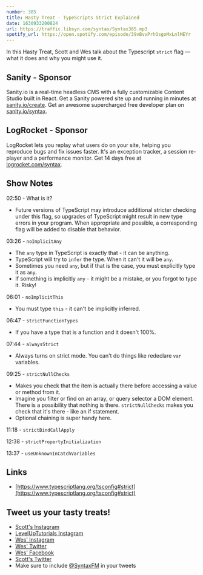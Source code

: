 ```yaml
---
number: 385
title: Hasty Treat - TypeScripts Strict Explained
date: 1630933200824
url: https://traffic.libsyn.com/syntax/Syntax385.mp3
spotify_url: https://open.spotify.com/episode/39vBvvPrhOsgoMxLnlMEYr
---
```


In this Hasty Treat, Scott and Wes talk about the Typescript `strict` flag — what it does and why you might use it.

## Sanity - Sponsor
Sanity.io is a real-time headless CMS with a fully customizable Content Studio built in React. Get a Sanity powered site up and running in minutes at [sanity.io/create](https://www.sanity.io/create). Get an awesome supercharged free developer plan on [sanity.io/syntax](https://www.sanity.io/syntax).

## LogRocket - Sponsor
LogRocket lets you replay what users do on your site, helping you reproduce bugs and fix issues faster. It's an exception tracker, a session re-player and a performance monitor. Get 14 days free at [logrocket.com/syntax](https://logrocket.com/syntax).

## Show Notes
02:50 - What is it?
* Future versions of TypeScript may introduce additional stricter checking under this flag, so upgrades of TypeScript might result in new type errors in your program. When appropriate and possible, a corresponding flag will be added to disable that behavior.

03:26 - `noImplicitAny`
* The `any` type in TypeScript is exactly that - it can be anything.
* TypeScript will try to `infer` the type. When it can't it will be `any`.
* Sometimes you need `any`, but if that is the case, you must explicitly type it as `any`.
* If something is implicitly `any` - it might be a mistake, or you forgot to type it. Risky!

06:01 - `noImplicitThis`
* You must type `this` - it can't be implicitly inferred.

06:47 - `strictFunctionTypes`
* If you have a type that is a function and it doesn't 100%.

07:44 - `alwaysStrict`
* Always turns on strict mode. You can't do things like redeclare `var` variables.

09:25 - `strictNullChecks`
* Makes you check that the item is actually there before accessing a value or method from it.
* Imagine you filter or find on an array, or query selector a DOM element. There is a possibility that nothing is there. `strictNullChecks` makes you check that it's there - like an if statement.
* Optional chaining is super handy here.

11:18 - `strictBindCallApply`

12:38 - `strictPropertyInitialization`

13:37 - `useUnknownInCatchVariables`

## Links
* [https://www.typescriptlang.org/tsconfig#strict](https://www.typescriptlang.org/tsconfig#strict) 

## Tweet us your tasty treats!
* [Scott's Instagram](https://www.instagram.com/stolinski/)
* [LevelUpTutorials Instagram](https://www.instagram.com/LevelUpTutorials/)
* [Wes' Instagram](https://www.instagram.com/wesbos/)
* [Wes' Twitter](https://twitter.com/wesbos)
* [Wes' Facebook](https://www.facebook.com/wesbos.developer)
* [Scott's Twitter](https://twitter.com/stolinski)
* Make sure to include [@SyntaxFM](https://twitter.com/SyntaxFM) in your tweets